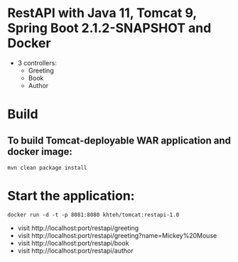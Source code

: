 # RestAPI with Java 11, Tomcat 9, Spring Boot 2.1.2-SNAPSHOT and Docker
* 3 controllers:
  - Greeting
  - Book
  - Author

# Build
## To build Tomcat-deployable WAR application and docker image:
```mvn clean package install```

# Start the application:
```docker run -d -t -p 8081:8080 khteh/tomcat:restapi-1.0```

* visit http://localhost:port/restapi/greeting
* visit http://localhost:port/restapi/greeting?name=Mickey%20Mouse
* visit http://localhost:port/restapi/book
* visit http://localhost:port/restapi/author
